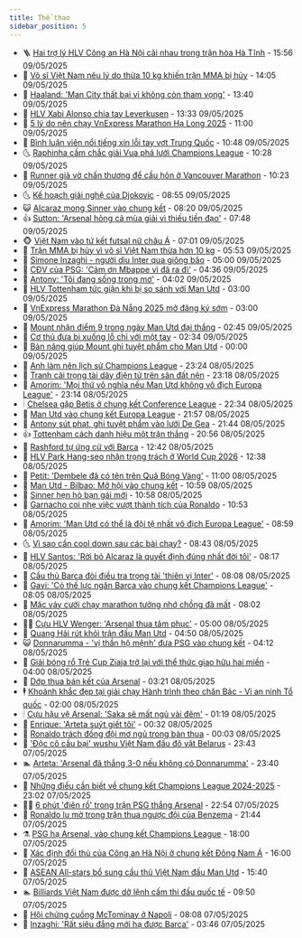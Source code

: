 ```yaml
---
title: Thể thao
sidebar_position: 5
---
```


<!-- vnexpress-the-thao:START -->
- 🪜 [Hai trợ lý HLV Công an Hà Nội cãi nhau trong trận hòa Hà Tĩnh](https://vnexpress.net/hai-tro-ly-hlv-cong-an-ha-noi-cai-nhau-trong-tran-hoa-ha-tinh-4883937.html) - 15:56 09/05/2025
- 🦩 [Võ sĩ Việt Nam nêu lý do thừa 10 kg khiến trận MMA bị hủy](https://vnexpress.net/vo-si-viet-nam-neu-ly-do-thua-10-kg-khien-tran-mma-bi-huy-4883905.html) - 14:05 09/05/2025
- 🧰 [Haaland: &#39;Man City thất bại vì không còn tham vọng&#39;](https://vnexpress.net/haaland-man-city-that-bai-vi-khong-con-tham-vong-4883729.html) - 13:40 09/05/2025
- 🤗 [HLV Xabi Alonso chia tay Leverkusen](https://vnexpress.net/hlv-xabi-alonso-chia-tay-leverkusen-4883909.html) - 13:33 09/05/2025
- 🥳 [5 lý do nên chạy VnExpress Marathon Hạ Long 2025](https://vnexpress.net/5-ly-do-nen-chay-vnexpress-marathon-ha-long-2025-4883087.html) - 11:00 09/05/2025
- 🦣 [Bình luận viên nổi tiếng xin lỗi tay vợt Trung Quốc](https://vnexpress.net/binh-luan-vien-noi-tieng-xin-loi-tay-vot-trung-quoc-4883877.html) - 10:48 09/05/2025
- 🌜 [Raphinha cầm chắc giải Vua phá lưới Champions League](https://vnexpress.net/raphinha-cam-chac-giai-vua-pha-luoi-champions-league-4883797.html) - 10:28 09/05/2025
- 🫶 [Runner giả vờ chấn thương để cầu hôn ở Vancouver Marathon](https://vnexpress.net/runner-gia-vo-chan-thuong-de-cau-hon-o-vancouver-marathon-4883840.html) - 10:23 09/05/2025
- 🌜 [Kế hoạch giải nghệ của Djokovic](https://vnexpress.net/ke-hoach-giai-nghe-cua-djokovic-4883828.html) - 08:55 09/05/2025
- 😺 [Alcaraz mong Sinner vào chung kết](https://vnexpress.net/alcaraz-mong-sinner-vao-chung-ket-4883784.html) - 08:20 09/05/2025
- 👍 [Sutton: &#39;Arsenal hỏng cả mùa giải vì thiếu tiền đạo&#39;](https://vnexpress.net/sutton-arsenal-hong-ca-mua-giai-vi-thieu-tien-dao-4883716.html) - 07:48 09/05/2025
- 🐵 [Việt Nam vào tứ kết futsal nữ châu Á](https://vnexpress.net/viet-nam-vao-tu-ket-futsal-nu-chau-a-4883722.html) - 07:01 09/05/2025
- 💫 [Trận MMA bị hủy vì võ sĩ Việt Nam thừa hơn 10 kg](https://vnexpress.net/tran-mma-bi-huy-vi-vo-si-viet-nam-thua-hon-10-kg-4883731.html) - 05:53 09/05/2025
- 🦆 [Simone Inzaghi - người dìu Inter qua giông bão](https://vnexpress.net/simone-inzaghi-nguoi-diu-inter-qua-giong-bao-4883687.html) - 05:00 09/05/2025
- 🙉 [CĐV của PSG: &#39;Cảm ơn Mbappe vì đã ra đi&#39;](https://vnexpress.net/cdv-cua-psg-cam-on-mbappe-vi-da-ra-di-4883663.html) - 04:36 09/05/2025
- 📝 [Antony: &#39;Tôi đang sống trong mơ&#39;](https://vnexpress.net/antony-toi-dang-song-trong-mo-4883526.html) - 04:02 09/05/2025
- 💯 [HLV Tottenham tức giận khi bị so sánh với Man Utd](https://vnexpress.net/hlv-tottenham-tuc-gian-khi-bi-so-sanh-voi-man-utd-4883551.html) - 03:00 09/05/2025
- 🌈 [VnExpress Marathon Đà Nẵng 2025 mở đăng ký sớm](https://vnexpress.net/vnexpress-marathon-da-nang-2025-mo-dang-ky-som-4883358.html) - 03:00 09/05/2025
- 🦩 [Mount nhận điểm 9 trong ngày Man Utd đại thắng](https://vnexpress.net/mount-nhan-diem-9-trong-ngay-man-utd-dai-thang-4883554.html) - 02:45 09/05/2025
- 🐲 [Cơ thủ đưa bi xuống lỗ chỉ với một tay](https://vnexpress.net/co-thu-dua-bi-xuong-lo-chi-voi-mot-tay-4883566.html) - 02:34 09/05/2025
- 🌁 [Bản năng giúp Mount ghi tuyệt phẩm cho Man Utd](https://vnexpress.net/ban-nang-giup-mount-ghi-tuyet-pham-cho-man-utd-4883519.html) - 00:00 09/05/2025
- 💯 [Anh làm nên lịch sử Champions League](https://vnexpress.net/anh-lam-nen-lich-su-champions-league-4883514.html) - 23:24 08/05/2025
- 🌝 [Tranh cãi trọng tài dây điện tử trên sân đất nện](https://vnexpress.net/tranh-cai-trong-tai-day-dien-tu-tren-san-dat-nen-4883245.html) - 23:18 08/05/2025
- 🤖 [Amorim: &#39;Mọi thứ vô nghĩa nếu Man Utd không vô địch Europa League&#39;](https://vnexpress.net/amorim-moi-thu-vo-nghia-neu-man-utd-khong-vo-dich-europa-league-4883516.html) - 23:14 08/05/2025
- 🕯 [Chelsea gặp Betis ở chung kết Conference League](https://vnexpress.net/chelsea-gap-betis-o-chung-ket-conference-league-4883511.html) - 22:34 08/05/2025
- 🧰 [Man Utd vào chung kết Europa League](https://vnexpress.net/man-utd-vao-chung-ket-europa-league-4883510.html) - 21:57 08/05/2025
- 🥳 [Antony sút phạt, ghi tuyệt phẩm vào lưới De Gea](https://vnexpress.net/antony-sut-phat-ghi-tuyet-pham-vao-luoi-de-gea-4883509.html) - 21:44 08/05/2025
- 👍 [Tottenham cách danh hiệu một trận thắng](https://vnexpress.net/tottenham-cach-danh-hieu-mot-tran-thang-4883508.html) - 20:56 08/05/2025
- 💪 [Rashford tự ứng cử với Barca](https://vnexpress.net/rashford-tu-ung-cu-voi-barca-4883463.html) - 12:42 08/05/2025
- 👹 [HLV Park Hang-seo nhận trọng trách ở World Cup 2026](https://vnexpress.net/hlv-park-hang-seo-nhan-trong-trach-o-world-cup-2026-4883466.html) - 12:38 08/05/2025
- 🧰 [Petit: &#39;Dembele đã có tên trên Quả Bóng Vàng&#39;](https://vnexpress.net/petit-dembele-da-co-ten-tren-qua-bong-vang-4883341.html) - 11:00 08/05/2025
- 🚀 [Man Utd - Bilbao: Mở hội vào chung kết](https://vnexpress.net/man-utd-bilbao-mo-hoi-vao-chung-ket-4883408.html) - 10:59 08/05/2025
- 🎃 [Sinner hẹn hò bạn gái mới](https://vnexpress.net/sinner-hen-ho-ban-gai-moi-4883402.html) - 10:58 08/05/2025
- 🧰 [Garnacho coi nhẹ việc vượt thành tích của Ronaldo](https://vnexpress.net/garnacho-coi-nhe-viec-vuot-thanh-tich-cua-ronaldo-4883397.html) - 10:53 08/05/2025
- 👀 [Amorim: &#39;Man Utd có thể là đội tệ nhất vô địch Europa League&#39;](https://vnexpress.net/amorim-man-utd-co-the-la-doi-te-nhat-vo-dich-europa-league-4883370.html) - 08:59 08/05/2025
- 🌜 [Vì sao cần cool down sau các bài chạy?](https://vnexpress.net/vi-sao-can-cool-down-sau-cac-bai-chay-4883369.html) - 08:43 08/05/2025
- 🫶 [HLV Santos: &#39;Rời bỏ Alcaraz là quyết định đúng nhất đời tôi&#39;](https://vnexpress.net/hlv-santos-roi-bo-alcaraz-la-quyet-dinh-dung-nhat-doi-toi-4882147.html) - 08:17 08/05/2025
- 🦄 [Cầu thủ Barca đòi điều tra trọng tài &#39;thiên vị Inter&#39;](https://vnexpress.net/cau-thu-barca-doi-dieu-tra-trong-tai-thien-vi-inter-4883212.html) - 08:08 08/05/2025
- 🥳 [Gavi: &#39;Có thế lực ngăn Barca vào chung kết Champions League&#39;](https://vnexpress.net/gavi-co-the-luc-ngan-barca-vao-chung-ket-champions-league-4883257.html) - 08:05 08/05/2025
- 🐲 [Mặc váy cưới chạy marathon tưởng nhớ chồng đã mất](https://vnexpress.net/mac-vay-cuoi-chay-marathon-tuong-nho-chong-da-mat-4883221.html) - 08:02 08/05/2025
- 🧑‍🏫 [Cựu HLV Wenger: &#39;Arsenal thua tâm phục&#39;](https://vnexpress.net/cuu-hlv-wenger-arsenal-thua-tam-phuc-4883163.html) - 05:00 08/05/2025
- 🤔 [Quang Hải rút khỏi trận đấu Man Utd](https://vnexpress.net/quang-hai-rut-khoi-tran-dau-man-utd-4883244.html) - 04:50 08/05/2025
- 😺 [Donnarumma - &#39;vị thần hộ mệnh&#39; đưa PSG vào chung kết](https://vnexpress.net/donnarumma-vi-than-ho-menh-dua-psg-vao-chung-ket-4883136.html) - 04:12 08/05/2025
- 💪 [Giải bóng rổ Trẻ Cup Ziaja trở lại với thể thức giao hữu hai miền](https://vnexpress.net/giai-bong-ro-tre-cup-ziaja-tro-lai-voi-the-thuc-giao-huu-hai-mien-4882682.html) - 04:00 08/05/2025
- 💼 [Dớp thua bán kết của Arsenal](https://vnexpress.net/dop-thua-ban-ket-cua-arsenal-4883086.html) - 03:21 08/05/2025
- 🕴 [Khoảnh khắc đẹp tại giải chạy Hành trình theo chân Bác - Vì an ninh Tổ quốc](https://vnexpress.net/khoanh-khac-dep-tai-giai-chay-hanh-trinh-theo-chan-bac-vi-an-ninh-to-quoc-4882797.html) - 02:00 08/05/2025
- 🕯 [Cựu hậu vệ Arsenal: &#39;Saka sẽ mất ngủ vài đêm&#39;](https://vnexpress.net/cuu-hau-ve-arsenal-saka-se-mat-ngu-vai-dem-4883038.html) - 01:19 08/05/2025
- 📝 [Enrique: &#39;Arteta suýt giết tôi&#39;](https://vnexpress.net/enrique-arteta-suyt-giet-toi-4883018.html) - 00:32 08/05/2025
- 🧐 [Ronaldo trách đồng đội mơ ngủ trong bàn thua](https://vnexpress.net/ronaldo-trach-dong-doi-mo-ngu-trong-ban-thua-4883015.html) - 00:03 08/05/2025
- 🙉 [&#39;Độc cô cầu bại&#39; wushu Việt Nam đấu đô vật Belarus](https://vnexpress.net/doc-co-cau-bai-wushu-viet-nam-dau-do-vat-belarus-4882948.html) - 23:43 07/05/2025
- 🏊 [Arteta: &#39;Arsenal đã thắng 3-0 nếu không có Donnarumma&#39;](https://vnexpress.net/arteta-arsenal-da-thang-3-0-neu-khong-co-donnarumma-4883009.html) - 23:40 07/05/2025
- 🌊 [Những điều cần biết về chung kết Champions League 2024-2025](https://vnexpress.net/nhung-dieu-can-biet-ve-chung-ket-champions-league-2024-2025-4883008.html) - 23:02 07/05/2025
- 👨‍🏫 [6 phút &#39;điên rồ&#39; trong trận PSG thắng Arsenal](https://vnexpress.net/6-phut-dien-ro-trong-tran-psg-thang-arsenal-4883010.html) - 22:54 07/05/2025
- 🥷 [Ronaldo lu mờ trong trận thua ngược đội của Benzema](https://vnexpress.net/ronaldo-lu-mo-trong-tran-thua-nguoc-doi-cua-benzema-4883007.html) - 21:44 07/05/2025
- ⚗️ [PSG hạ Arsenal, vào chung kết Champions League](https://vnexpress.net/psg-ha-arsenal-vao-chung-ket-champions-league-4882887-tong-thuat.html) - 18:00 07/05/2025
- 🌮 [Xác định đối thủ của Công an Hà Nội ở chung kết Đông Nam Á](https://vnexpress.net/xac-dinh-doi-thu-cua-cong-an-ha-noi-o-chung-ket-dong-nam-a-4882987.html) - 16:00 07/05/2025
- 🤩 [ASEAN All-stars bổ sung cầu thủ Việt Nam đấu Man Utd](https://vnexpress.net/asean-all-stars-bo-sung-cau-thu-viet-nam-dau-man-utd-4882977.html) - 15:40 07/05/2025
- 🏊 [Billiards Việt Nam được dỡ lệnh cấm thi đấu quốc tế](https://vnexpress.net/billiards-viet-nam-duoc-do-lenh-cam-thi-dau-quoc-te-4882879.html) - 09:50 07/05/2025
- 🐎 [Hội chứng cuồng McTominay ở Napoli](https://vnexpress.net/hoi-chung-cuong-mctominay-o-napoli-4882497.html) - 08:08 07/05/2025
- 💫 [Inzaghi: &#39;Rất siêu đẳng mới hạ được Barca&#39;](https://vnexpress.net/inzaghi-rat-sieu-dang-moi-ha-duoc-barca-4882609.html) - 03:46 07/05/2025<!-- vnexpress-the-thao:END -->
